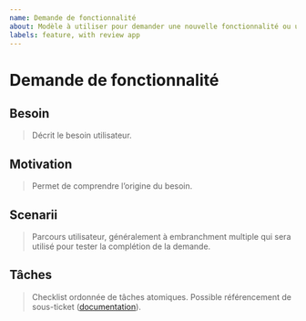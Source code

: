 ```yaml
---
name: Demande de fonctionnalité
about: Modèle à utiliser pour demander une nouvelle fonctionnalité ou une évolution
labels: feature, with review app
---
```


# Demande de fonctionnalité

<!-- obligatoire -->
## Besoin
> Décrit le besoin utilisateur.

<!--
EN TANT QUE admin client, JE VEUX pouvoir éditer mes hypothèses de trajectoire et demander une mise à jour de mon plan d’actions de réduction AFIN DE ...
-->

## Motivation
> Permet de comprendre l’origine du besoin.

<!--
Les retours clients montrent que les premières hypothèses renseignées sont souvent inexactes car l’administrateur client n’avait pas les données à jours pour les hypothèses des années les plus lointaines ...
-->

## Scenarii
> Parcours utilisateur, généralement à embranchment multiple qui sera utilisé pour tester la complétion de la demande.

<!--
En qu’utilisateur, je clique sur le lien de la barre de navigation principale menant à la trajectoire.
- Si mon plan d’actions de réduction a été demandé mais n’est pas encore validé, j’arrive sur la page d’attente où un lien pour éditer mes hypothèse est présent.
- Si mon plan d’actions de réduction est validé, j’arrive sur la page de mon plan d’action où un lien pour éditer mes hypothèses est présent.
...
-->

## Tâches
> Checklist ordonnée de tâches  atomiques. Possible référencement de sous-ticket ([documentation](https://docs.github.com/en/issues/tracking-your-work-with-issues/about-task-lists)).

<!--
- [ ] Ajouter un lien menant à l’édition des hypothèses dans la page d’attente
- [ ] Ajouter un lien menant à l’édition des hypothèses dans la page de plan d’actions
...
-->